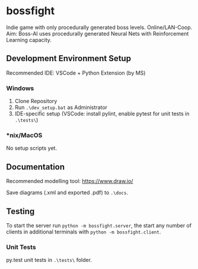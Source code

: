 # bossfight

Indie game with only procedurally generated boss levels. Online/LAN-Coop. Aim: Boss-AI uses procedurally generated Neural Nets with Reinforcement Learning capacity.

## Development Environment Setup

Recommended IDE: VSCode + Python Extension (by MS)

### Windows

1. Clone Repository
1. Run `.\dev_setup.bat` as Administrator
1. IDE-specific setup (VSCode: install pylint, enable pytest for unit tests in `.\tests\`)

### \*nix/MacOS

No setup scripts yet.

## Documentation

Recommended modelling tool: https://www.draw.io/

Save diagrams (.xml and exported .pdf) to `.\docs`.

## Testing

To start the server run `python -m bossfight.server`, the start any number of clients in additional terminals with `python -m bossfight.client`.

### Unit Tests

py.test unit tests in `.\tests\` folder.
